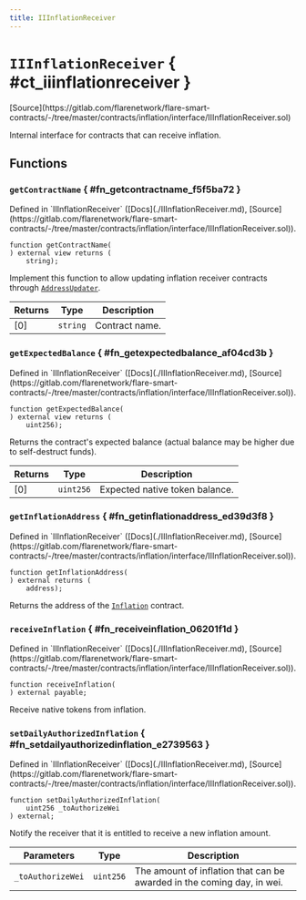 ```yaml
---
title: IIInflationReceiver
---
```


<!-- This is an autogenerated file. Do not edit! -->

# `IIInflationReceiver` { #ct_iiinflationreceiver }

<div class="api-node-source" markdown>
[Source](https://gitlab.com/flarenetwork/flare-smart-contracts/-/tree/master/contracts/inflation/interface/IIInflationReceiver.sol)
</div>

<div class="api-node-internal" markdown>

Internal interface for contracts that can receive inflation.

</div>

<div class="api-node-type" markdown>

## Functions

<div class="api-node" markdown>

### `getContractName` { #fn_getcontractname_f5f5ba72 }

<div class="api-node-source" markdown>
Defined in `IIInflationReceiver` ([Docs](./IIInflationReceiver.md), [Source](https://gitlab.com/flarenetwork/flare-smart-contracts/-/tree/master/contracts/inflation/interface/IIInflationReceiver.sol)).
</div>

<div class="api-node-internal" markdown>

```solidity
function getContractName(
) external view returns (
    string);
```

Implement this function to allow updating inflation receiver contracts through [`AddressUpdater`](./AddressUpdater.md).

| Returns | Type | Description |
| ------- | ---- | ----------- |
| [0] | `string` | Contract name. |
</div>
</div>

<div class="api-node" markdown>

### `getExpectedBalance` { #fn_getexpectedbalance_af04cd3b }

<div class="api-node-source" markdown>
Defined in `IIInflationReceiver` ([Docs](./IIInflationReceiver.md), [Source](https://gitlab.com/flarenetwork/flare-smart-contracts/-/tree/master/contracts/inflation/interface/IIInflationReceiver.sol)).
</div>

<div class="api-node-internal" markdown>

```solidity
function getExpectedBalance(
) external view returns (
    uint256);
```

Returns the contract's expected balance
(actual balance may be higher due to self-destruct funds).

| Returns | Type | Description |
| ------- | ---- | ----------- |
| [0] | `uint256` | Expected native token balance. |
</div>
</div>

<div class="api-node" markdown>

### `getInflationAddress` { #fn_getinflationaddress_ed39d3f8 }

<div class="api-node-source" markdown>
Defined in `IIInflationReceiver` ([Docs](./IIInflationReceiver.md), [Source](https://gitlab.com/flarenetwork/flare-smart-contracts/-/tree/master/contracts/inflation/interface/IIInflationReceiver.sol)).
</div>

<div class="api-node-internal" markdown>

```solidity
function getInflationAddress(
) external returns (
    address);
```

Returns the address of the [`Inflation`](./Inflation.md) contract.

</div>
</div>

<div class="api-node" markdown>

### `receiveInflation` { #fn_receiveinflation_06201f1d }

<div class="api-node-source" markdown>
Defined in `IIInflationReceiver` ([Docs](./IIInflationReceiver.md), [Source](https://gitlab.com/flarenetwork/flare-smart-contracts/-/tree/master/contracts/inflation/interface/IIInflationReceiver.sol)).
</div>

<div class="api-node-internal" markdown>

```solidity
function receiveInflation(
) external payable;
```

Receive native tokens from inflation.

</div>
</div>

<div class="api-node" markdown>

### `setDailyAuthorizedInflation` { #fn_setdailyauthorizedinflation_e2739563 }

<div class="api-node-source" markdown>
Defined in `IIInflationReceiver` ([Docs](./IIInflationReceiver.md), [Source](https://gitlab.com/flarenetwork/flare-smart-contracts/-/tree/master/contracts/inflation/interface/IIInflationReceiver.sol)).
</div>

<div class="api-node-internal" markdown>

```solidity
function setDailyAuthorizedInflation(
    uint256 _toAuthorizeWei
) external;
```

Notify the receiver that it is entitled to receive a new inflation amount.

| Parameters | Type | Description |
| ---------- | ---- | ----------- |
| `_toAuthorizeWei` | `uint256` | The amount of inflation that can be awarded in the coming day, in wei. |

</div>
</div>

</div>

